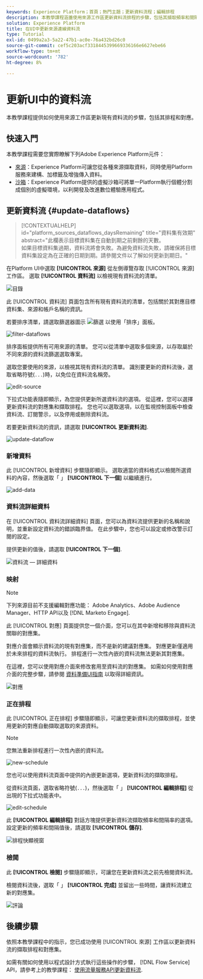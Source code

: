 ```yaml
---
keywords: Experience Platform；首頁；熱門主題；更新資料流程；編輯排程
description: 本教學課程涵蓋使用來源工作區更新資料流排程的步驟，包括其擷取頻率和間隔率。
solution: Experience Platform
title: 在UI中更新來源連線資料流
type: Tutorial
exl-id: 0499a2a3-5a22-47b1-ac0e-76a432bd26c0
source-git-commit: cef5c203acf3318445399669336166e6627ebe66
workflow-type: tm+mt
source-wordcount: '782'
ht-degree: 8%

---
```


# 更新UI中的資料流

本教學課程提供如何使用來源工作區更新現有資料流的步驟，包括其排程和對應。

## 快速入門

本教學課程需要您實際瞭解下列Adobe Experience Platform元件：

* [來源](../../home.md)：Experience Platform可讓您從各種來源擷取資料，同時使用Platform服務來建構、加標籤及增強傳入資料。
* [沙箱](../../../sandboxes/home.md)：Experience Platform提供的虛擬沙箱可將單一Platform執行個體分割成個別的虛擬環境，以利開發及改進數位體驗應用程式。

## 更新資料流 {#update-dataflows}

>[!CONTEXTUALHELP]
>id="platform_sources_dataflows_daysRemaining"
>title="資料集有效期"
>abstract="此欄表示目標資料集在自動到期之前剩餘的天數。<br>如果目標資料集過期，資料流將會失敗。為避免資料流失敗，請確保將目標資料集設定為在正確的日期到期。請參閱文件以了解如何更新到期日。"

在Platform UI中選取 **[!UICONTROL 來源]** 從左側導覽存取 [!UICONTROL 來源] 工作區。 選取 **[!UICONTROL 資料流]** 以檢視現有資料流的清單。

![目錄](../../images/tutorials/update-dataflows/catalog.png)

此 [!UICONTROL 資料流] 頁面包含所有現有資料流的清單，包括關於其對應目標資料集、來源和帳戶名稱的資訊。

若要排序清單，請選取篩選器圖示 ![篩選](../../images/tutorials/update/filter.png) 以使用「排序」面板。

![filter-dataflows](../../images/tutorials/update-dataflows/filter-dataflows.png)

排序面板提供所有可用來源的清單。 您可以從清單中選取多個來源，以存取屬於不同來源的資料流篩選選取專案。

選取您要使用的來源，以檢視其現有資料流的清單。 識別要更新的資料流後，選取省略符號(`...`)時，以免位在資料流名稱旁。

![edit-source](../../images/tutorials/update-dataflows/edit-source.png)

下拉式功能表隨即顯示，為您提供更新所選資料流的選項。 從這裡，您可以選擇更新資料流的對應集和擷取排程。 您也可以選取選項，以在監視控制面板中檢查資料流、訂閱警示，以及停用或刪除資料流。

若要更新資料流的資訊，請選取 **[!UICONTROL 更新資料流]**.

![update-dataflow](../../images/tutorials/update-dataflows/update-dataflow.png)

### 新增資料

此 [!UICONTROL 新增資料] 步驟隨即顯示。 選取適當的資料格式以檢閱所選資料的內容，然後選取「 」 **[!UICONTROL 下一個]** 以繼續進行。

![add-data](../../images/tutorials/update-dataflows/add-data.png)

### 資料流詳細資料

在 [!UICONTROL 資料流詳細資料] 頁面，您可以為資料流提供更新的名稱和說明，並重新設定資料流的錯誤臨界值。 在此步驟中，您也可以設定或修改警示訂閱的設定。

提供更新的值後，請選取 **[!UICONTROL 下一個]**.

![資料流 — 詳細資料](../../images/tutorials/update-dataflows/dataflow-detail.png)

### 映射

>[!NOTE]
>
>下列來源目前不支援編輯對應功能： Adobe Analytics、Adobe Audience Manager、HTTP API以及 [!DNL Marketo Engage].

此 [!UICONTROL 對應] 頁面提供您一個介面，您可以在其中新增和移除與資料流關聯的對應集。

對應介面會顯示資料流的現有對應集，而不是新的建議對應集。 對應更新僅適用於未來排程的資料流執行。 排程進行一次性內嵌的資料流無法更新其對應集。

在這裡，您可以使用對應介面來修改套用至資料流的對應集。 如需如何使用對應介面的完整步驟，請參閱 [資料準備UI指南](../../../data-prep/ui/mapping.md) 以取得詳細資訊。

![對應](../../images/tutorials/update-dataflows/mapping.png)

### 正在排程

此 [!UICONTROL 正在排程] 步驟隨即顯示，可讓您更新資料流的擷取排程，並使用更新的對應自動擷取選取的來源資料。

>[!NOTE]
>
>您無法重新排程進行一次性內嵌的資料流。

![new-schedule](../../images/tutorials/update-dataflows/new-schedule.png)

您也可以使用資料流頁面中提供的內嵌更新選項，更新資料流的擷取排程。

從資料流頁面，選取省略符號(`...`)，然後選取「 」 **[!UICONTROL 編輯排程]** 從出現的下拉式功能表中。

![edit-schedule](../../images/tutorials/update-dataflows/edit-schedule.png)

此 **[!UICONTROL 編輯排程]** 對話方塊提供更新資料流擷取頻率和間隔率的選項。 設定更新的頻率和間隔值後，請選取 **[!UICONTROL 儲存]**.

![排程快顯視窗](../../images/tutorials/update-dataflows/schedule-pop-up.png)

### 檢閱

此 **[!UICONTROL 檢閱]** 步驟隨即顯示，可讓您在更新資料流之前先檢閱資料流。

檢閱資料流後，選取「 」 **[!UICONTROL 完成]** 並留出一些時間，讓資料流建立新的對應集。

![評論](../../images/tutorials/update-dataflows/review.png)

## 後續步驟

依照本教學課程中的指示，您已成功使用 [!UICONTROL 來源] 工作區以更新資料流的擷取排程和對應集。

如需有關如何使用以程式設計方式執行這些操作的步驟， [!DNL Flow Service] API，請參考上的教學課程： [使用流量服務API更新資料流](../../tutorials/api/update-dataflows.md).
